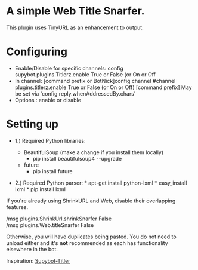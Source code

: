 # A simple Web Title Snarfer.

This plugin uses TinyURL as an enhancement to output.

Configuring
===========

* Enable/Disable for specific channels: config supybot.plugins.Titlerz.enable True or False (or On or Off
* In channel: [command prefix or BotNick]config channel #channel plugins.titlerz.enable True or False (or On or Off)
              [command prefix] May be set via 'config reply.whenAddressedBy.chars'
* Options   : enable or disable

Setting up
==========

- 1.) Required Python libraries:

    - BeautifulSoup (make a change if you install them locally)
      *  pip install beautifulsoup4 --upgrade
    - future
      * pip install future

- 2.) Required Python parser:
      *  apt-get install python-lxml
      *  easy_install lxml
      *  pip install lxml
      
<p>If you're already using ShrinkURL and Web, disable their overlapping features.</p> <p>/msg <bot> plugins.ShrinkUrl.shrinkSnarfer False<br> /msg <bot> plugins.Web.titleSnarfer False</p> <p>Otherwise, you will have duplicates being pasted. You do not need to unload either and it's <b>not</b> recommended as each has functionality elsewhere in the bot.</p> 

Inspiration: <a href="https://github.com/reticulatingspline/Supybot-Titler" target="_blank">Supybot-Titler</a>
